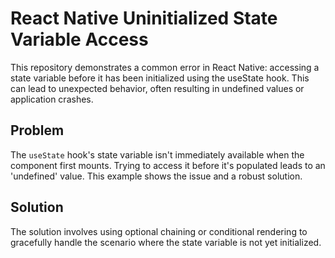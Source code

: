 # React Native Uninitialized State Variable Access

This repository demonstrates a common error in React Native: accessing a state variable before it has been initialized using the useState hook. This can lead to unexpected behavior, often resulting in undefined values or application crashes.

## Problem
The `useState` hook's state variable isn't immediately available when the component first mounts.  Trying to access it before it's populated leads to an 'undefined' value. This example shows the issue and a robust solution.

## Solution
The solution involves using optional chaining or conditional rendering to gracefully handle the scenario where the state variable is not yet initialized.
